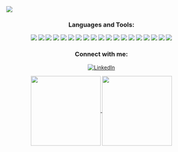 <img src="https://github.com/user-attachments/assets/0786b9d3-7a29-49a4-b282-135830fd953f"/>

<h3 align="left"></h3>

<h3 align="center">Languages and Tools:</h3>
<div align="center">
  <img src="https://img.shields.io/badge/HTML-%23E34F26.svg?logo=html5&logoColor=white"/>
  <img src="https://img.shields.io/badge/CSS-1572B6?logo=css3&logoColor=fff"/>
  <img src="https://img.shields.io/badge/JavaScript-F7DF1E?logo=javascript&logoColor=000"/>
  <img src="https://img.shields.io/badge/php-%23777BB4.svg?&logo=php&logoColor=white"/>
  <img src="https://img.shields.io/badge/Java-%23ED8B00.svg?logo=openjdk&logoColor=white"/>
  <img src="https://img.shields.io/badge/Python-3776AB?logo=python&logoColor=fff"/>
  <img src="https://img.shields.io/badge/Node.js-6DA55F?logo=node.js&logoColor=white"/>
  <img src="https://img.shields.io/badge/Express.js-%23404d59.svg?logo=express&logoColor=%2361DAFB"/>
  <img src="https://img.shields.io/badge/Spring%20Boot-6DB33F?logo=springboot&logoColor=fff"/>
  <img src="https://img.shields.io/badge/Laravel-%23FF2D20.svg?logo=laravel&logoColor=white"/>
  <img src="https://img.shields.io/badge/React-%2320232a.svg?logo=react&logoColor=%2361DAFB"/>
  <img src="https://img.shields.io/badge/Redux-764ABC?logo=redux&logoColor=fff"/>
  <img src="https://img.shields.io/badge/Bootstrap-7952B3?logo=bootstrap&logoColor=fff"/>
  <img src="https://img.shields.io/badge/Tailwind%20CSS-%2338B2AC.svg?logo=tailwind-css&logoColor=white"/>
  <img src="https://img.shields.io/badge/MySQL-4479A1?logo=mysql&logoColor=fff"/>
  <img src="https://img.shields.io/badge/Postgres-%23316192.svg?logo=postgresql&logoColor=white"/>
  <img src="https://img.shields.io/badge/MongoDB-%234ea94b.svg?logo=mongodb&logoColor=white"/>
  <img src="https://img.shields.io/badge/Git-F05032?logo=git&logoColor=fff"/>
  <img src="https://img.shields.io/badge/Jest-C21325?logo=jest&logoColor=fff"/>
</div>

<h3 align="center">Connect with me:</h3>
<p align="center">
<a href="https://www.linkedin.com/in/jprabowo" target="_blank"><img alt="LinkedIn" src="https://img.shields.io/badge/linkedin-%230077B5.svg?&style=for-the-badge&logo=linkedin&logoColor=white" /></a> 
</p>

<div align="center">
  <a href="https://github.com/jokoprabowo/github-readme-stats">
  <img height=185 align="center" src="https://github-readme-stats.vercel.app/api?username=jokoprabowo&theme=tokyonight&show_icons=true&hide_border=false&count_private=true" />
  </a>
  <a href="https://github.com/jokoprabowo/convoychat">
    <img height=185 align="center" src="https://github-readme-stats.vercel.app/api/top-langs/?username=jokoprabowo&theme=tokyonight&show_icons=true&hide_border=false&layout=compact&count_private=true" />
  </a>
</div>
